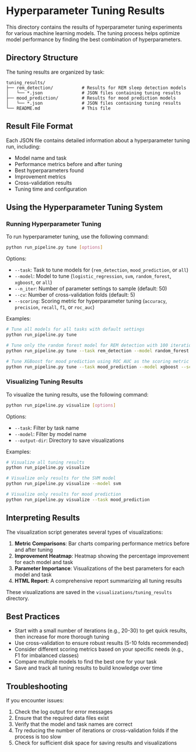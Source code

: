 # Hyperparameter Tuning Results

This directory contains the results of hyperparameter tuning experiments for various machine learning models. The tuning process helps optimize model performance by finding the best combination of hyperparameters.

## Directory Structure

The tuning results are organized by task:

```
tuning_results/
├── rem_detection/           # Results for REM sleep detection models
│   └── *.json               # JSON files containing tuning results
├── mood_prediction/         # Results for mood prediction models
│   └── *.json               # JSON files containing tuning results
└── README.md                # This file
```

## Result File Format

Each JSON file contains detailed information about a hyperparameter tuning run, including:

- Model name and task
- Performance metrics before and after tuning
- Best hyperparameters found
- Improvement metrics
- Cross-validation results
- Tuning time and configuration

## Using the Hyperparameter Tuning System

### Running Hyperparameter Tuning

To run hyperparameter tuning, use the following command:

```bash
python run_pipeline.py tune [options]
```

Options:
- `--task`: Task to tune models for (`rem_detection`, `mood_prediction`, or `all`)
- `--model`: Model to tune (`logistic_regression`, `svm`, `random_forest`, `xgboost`, or `all`)
- `--n_iter`: Number of parameter settings to sample (default: 50)
- `--cv`: Number of cross-validation folds (default: 5)
- `--scoring`: Scoring metric for hyperparameter tuning (`accuracy`, `precision`, `recall`, `f1`, or `roc_auc`)

Examples:

```bash
# Tune all models for all tasks with default settings
python run_pipeline.py tune

# Tune only the random forest model for REM detection with 100 iterations
python run_pipeline.py tune --task rem_detection --model random_forest --n_iter 100

# Tune XGBoost for mood prediction using ROC AUC as the scoring metric
python run_pipeline.py tune --task mood_prediction --model xgboost --scoring roc_auc
```

### Visualizing Tuning Results

To visualize the tuning results, use the following command:

```bash
python run_pipeline.py visualize [options]
```

Options:
- `--task`: Filter by task name
- `--model`: Filter by model name
- `--output-dir`: Directory to save visualizations

Examples:

```bash
# Visualize all tuning results
python run_pipeline.py visualize

# Visualize only results for the SVM model
python run_pipeline.py visualize --model svm

# Visualize only results for mood prediction
python run_pipeline.py visualize --task mood_prediction
```

## Interpreting Results

The visualization script generates several types of visualizations:

1. **Metric Comparisons**: Bar charts comparing performance metrics before and after tuning
2. **Improvement Heatmap**: Heatmap showing the percentage improvement for each model and task
3. **Parameter Importance**: Visualizations of the best parameters for each model and task
4. **HTML Report**: A comprehensive report summarizing all tuning results

These visualizations are saved in the `visualizations/tuning_results` directory.

## Best Practices

- Start with a small number of iterations (e.g., 20-30) to get quick results, then increase for more thorough tuning
- Use cross-validation to ensure robust results (5-10 folds recommended)
- Consider different scoring metrics based on your specific needs (e.g., F1 for imbalanced classes)
- Compare multiple models to find the best one for your task
- Save and track all tuning results to build knowledge over time

## Troubleshooting

If you encounter issues:

1. Check the log output for error messages
2. Ensure that the required data files exist
3. Verify that the model and task names are correct
4. Try reducing the number of iterations or cross-validation folds if the process is too slow
5. Check for sufficient disk space for saving results and visualizations 